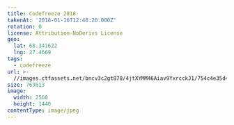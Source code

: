```yaml
---
title: Codefreeze 2018
takenAt: '2018-01-16T12:48:20.000Z'
rotation: 0
license: Attribution-NoDerivs License
geo:
  lat: 68.341622
  lng: 27.4669
tags:
  - codefreeze
url: >-
  //images.ctfassets.net/bncv3c2gt878/4jtXYMM46Aiav9YxrcckJ1/754c4e35d41b58a4dca9c80adb41d63a/codefreeze-2018_28023254069_o
size: 763613
image:
  width: 2560
  height: 1440
contentType: image/jpeg
---
```


